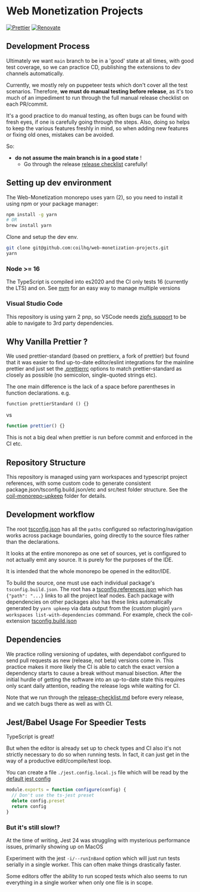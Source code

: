 # Web Monetization Projects

[![Prettier](https://img.shields.io/badge/code_style-prettier-ff69b4.svg?style=flat-square)](https://prettier.io/)
[![Renovate](https://img.shields.io/badge/renovate-enabled-brightgreen.svg)](https://renovatebot.com)

## Development Process

Ultimately we want `main` branch to be in a 'good' state at all times, with good test
coverage, so we can practice CD, publishing the extensions to dev channels automatically.

Currently, we mostly rely on puppeteer tests which don't cover all the test scenarios.
Therefore, **we must do manual testing before release**, as it's too much of an impediment
to run through the full manual release checklist on each PR/commit.

It's a good practice to do manual testing, as often bugs can be found with fresh eyes,
if one is carefully going through the steps. Also, doing so helps to keep the various
features freshly in mind, so when adding new features or fixing old ones, mistakes can
be avoided.

So:

- **do not assume the main branch is in a good state** !
  - Go through the release [release checklist](packages/coil-extension/docs/release-checklist.md) carefully!

## Setting up dev environment

The Web-Monetization monorepo uses yarn (2), so you need to install it using npm or your package manager:

```sh
npm install -g yarn
# OR
brew install yarn
```

Clone and setup the dev env.

```sh
git clone git@github.com:coilhq/web-monetization-projects.git
yarn
```

### Node >= 16

The TypeScript is compiled into es2020 and the CI only tests 16 (currently the LTS) and on.
See [nvm](https://github.com/nvm-sh/nvm#install--update-script) for an easy way to manage multiple versions

### Visual Studio Code

This repository is using yarn 2 pnp, so VSCode needs
[zipfs support](https://marketplace.visualstudio.com/items?itemName=arcanis.vscode-zipfs) to
be able to navigate to 3rd party dependencies.

## Why Vanilla Prettier ?

We used prettier-standard (based on prettierx, a fork of prettier) but found that it
was easier to find up-to-date editor/eslint integrations for the mainline prettier
and just set the [.prettierrc](./.prettierrc) options to match prettier-standard as
closely as possible (no semicolon, single-quoted strings etc).

The one main difference is the lack of a space before parentheses in function declarations.
e.g.

```
function prettierStandard () {}
```

vs

```typescript
function prettier() {}
```

This is not a big deal when prettier is run before commit and enforced in the CI etc.

## Repository Structure

This repository is managed using yarn workspaces and typescript project references, with some custom code to
generate consistent package.json/tsconfig.build.json/etc and src/test folder structure.
See the [coil-monorepo-upkeep](packages/coil-monorepo-upkeep) folder for details.

## Development workflow

The root [tsconfig.json](tsconfig.json) has all the `paths` configured so refactoring/navigation
works across package boundaries, going directly to the source files rather than the declarations.

It looks at the entire monorepo as one set of sources, yet is configured to not actually emit any source.
It is purely for the purposes of the IDE.

It is intended that the whole monorepo be opened in the editor/IDE.

To build the source, one must use each individual package's `tsconfig.build.json`.
The root has a [tsconfig.references.json](tsconfig.references.json) which has `{"path": "...}`
links to all the project leaf nodes. Each package with dependencies on other packages also has these
links automatically generated by `yarn upkeep` via data output from the (custom plugin)
`yarn workspaces list-with-dependencies` command.
For example, check the coil-extension [tsconfig.build.json](./packages/coil-extension/tsconfig.build.json)

## Dependencies

We practice rolling versioning of updates, with dependabot configured to send
pull requests as new (release, not beta) versions come in. This practice makes
it more likely the CI is able to catch the exact version a dependency starts to
cause a break without manual bisection. After the initial hurdle of getting the
software into an up-to-date state this requires only scant daily attention,
reading the release logs while waiting for CI.

Note that we run through the [release-checklist.md](packages/coil-extension/docs/release-checklist.md)
before every release, and we catch bugs there as well as with CI.

## Jest/Babel Usage For Speedier Tests

TypeScript is great!

But when the editor is already set up to check types and CI also it's not
strictly necessary to do so when running tests. In fact, it can just get in the
way of a productive edit/compile/test loop.

You can create a file `./jest.config.local.js` file which will be read by the
[default jest config](./jest.config.js)

```javascript
module.exports = function configure(config) {
  // Don't use the ts-jest preset
  delete config.preset
  return config
}
```

### But it's still slow!?

At the time of writing, Jest 24 was struggling with mysterious
performance issues, primarily showing up on MacOS

Experiment with the jest `-i/--runInBand` option which will just run tests
serially in a single worker. This can often make things drastically faster.

Some editors offer the ability to run scoped tests which also seems to
run everything in a single worker when only one file is in scope.
